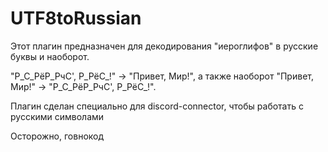 # UTF8toRussian

<p>Этот плагин предназначен для декодирования "иероглифов" в русские буквы и наоборот.<bp>
  
"Р_С_РёР_РчС', Р_РёС_!" -> "Привет, Мир!", а также наоборот "Привет, Мир!" -> "Р_С_РёР_РчС', Р_РёС_!".

Плагин сделан специально для discord-connector, чтобы работать с русскими символами

Осторожно, говнокод
